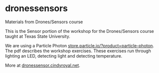 # dronessensors
Materials from Drones/Sensors course

This is the Sensor portion of the workshop for the Drones/Sensors course taught at Texas State University. 

We are using a Particle Photon <a href="https://store.particle.io/?product=particle-photon" target="_blank">store.particle.io/?product=particle-photon</a>. The pdf describes the workshop exercises. These exercises run through lighting an LED, detecting light and detecting temperature.

More at <a href="http://dronessensors.cindyroyal.net" target="_blank">dronessensor.cindyroyal.net</a>.